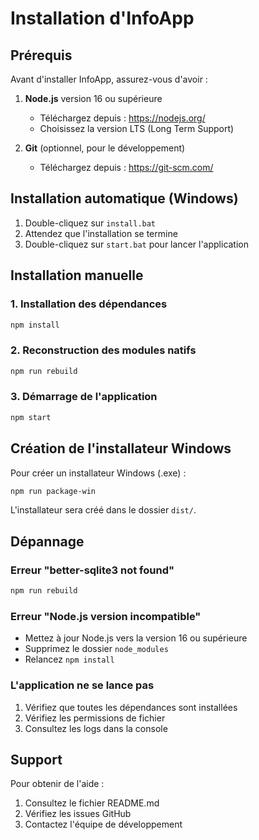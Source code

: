 # Installation d'InfoApp

## Prérequis

Avant d'installer InfoApp, assurez-vous d'avoir :

1. **Node.js** version 16 ou supérieure
   - Téléchargez depuis : https://nodejs.org/
   - Choisissez la version LTS (Long Term Support)

2. **Git** (optionnel, pour le développement)
   - Téléchargez depuis : https://git-scm.com/

## Installation automatique (Windows)

1. Double-cliquez sur `install.bat`
2. Attendez que l'installation se termine
3. Double-cliquez sur `start.bat` pour lancer l'application

## Installation manuelle

### 1. Installation des dépendances
```bash
npm install
```

### 2. Reconstruction des modules natifs
```bash
npm run rebuild
```

### 3. Démarrage de l'application
```bash
npm start
```

## Création de l'installateur Windows

Pour créer un installateur Windows (.exe) :

```bash
npm run package-win
```

L'installateur sera créé dans le dossier `dist/`.

## Dépannage

### Erreur "better-sqlite3 not found"
```bash
npm run rebuild
```

### Erreur "Node.js version incompatible"
- Mettez à jour Node.js vers la version 16 ou supérieure
- Supprimez le dossier `node_modules`
- Relancez `npm install`

### L'application ne se lance pas
1. Vérifiez que toutes les dépendances sont installées
2. Vérifiez les permissions de fichier
3. Consultez les logs dans la console

## Support

Pour obtenir de l'aide :
1. Consultez le fichier README.md
2. Vérifiez les issues GitHub
3. Contactez l'équipe de développement
